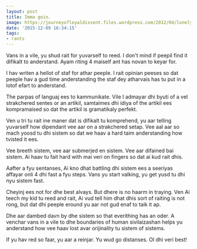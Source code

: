 ```yaml
---
layout: post
title: Imma goin.
image: https://journeyofloyaldissent.files.wordpress.com/2012/04/lonely-journey.jpg
date: '2015-12-09 16:34:15'
tags:
- rants
---
```


Vans in a vile, yu shud rait for yuvarself to reed. I don't mind if peepil find it difikalt to anderstand. Ayam riting 4 maiself ant has novan to keyar for. 

I hav writen a hellot of staf for athar peeple. I rait opinian peeses so dat peeple hav a gud time anderstanding the staf dey atharvais has tu put in a lotof efart to anderstand.

The parpas of languaj ees to kammunikate. Vile I admayar dhi byuti of a vel strakchered sentes or an artikil, samtaimes dhi idiya of the artikil ees kompramaised so dat the artikil is gramatikaly perfekt.

Ven u tri tu rait ine maner dat is difikalt tu komprehend, yu aar telling yuvarself how dipendant vee aar on a strakchered setap. Vee aal aar so mach yoosd tu dhi sistem so dat we haav a hard taim anderstanding how tvisted it ees.

Vee breeth sistem, vee aar submerjed en sistem. Vee aar difained bai sistem. Ai haav tu fait hard with mai veri on fingers so dat ai kud rait dhis.

Aafter a fyu sentanses, Ai kno dhat battling dhi sistem ees a seeriyas affayar onli 4 dhi fast a fyu steps. Vans yu start valking, yu get yusd tu dhi nyu sistem fast.

Cheyinj ees not for dhe best alvays. But dhere is no haarm in traying. Ven Ai teech my kid tu reed and rait, Ai vud tell him dhat dhis sort of raiting is not rong, but dat dhi peeple eround yu aar not gud enaf to taik it ap.

Dhe aar dambed davn by dhe sistem so that everithing has an oder. A venchar vans in a vile to dhe boundaries of human sivilaizashan helps yu anderstand how vee haav lost avar orijinality tu sistem of sistems.

If yu hav red so faar, yu aar a reinjar. Yu wud go distanses. Ol dhi  veri best!
